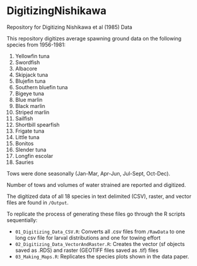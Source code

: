 # DigitizingNishikawa
Repository for Digitizing Nishikawa et al (1985) Data

This repository digitizes average spawning ground data on the following species from 1956-1981:
1. Yellowfin tuna
2. Swordfish
3. Albacore
4. Skipjack tuna
5. Blujefin tuna
6. Southern bluefin tuna
7. Bigeye tuna
8. Blue marlin
9. Black marlin
10. Striped marlin
11. Sailfish
12. Shortbill spearfish
13. Frigate tuna
14. Little tuna
15. Bonitos
16. Slender tuna
17. Longfin escolar
18. Sauries

Tows were done seasonally (Jan-Mar, Apr-Jun, Jul-Sept, Oct-Dec).

Number of tows and volumes of water strained are reported and digitized.

The digitized data of all 18 species in text delimited (CSV), raster, and vector files are found in `/Output`.

To replicate the process of generating these files go through the R scripts sequentially:

* `01_Digitizing_Data_CSV.R`: Converts all .csv files from `/RawData` to one long csv file for larval distributions and one for towing effort
* `02_Digitizing_Data_VectorAndRaster.R`: Creates the vector (sf objects saved as .RDS) and raster (GEOTIFF files saved as .tif) files
* `03_Making_Maps.R`: Replicates the species plots shown in the data paper.
